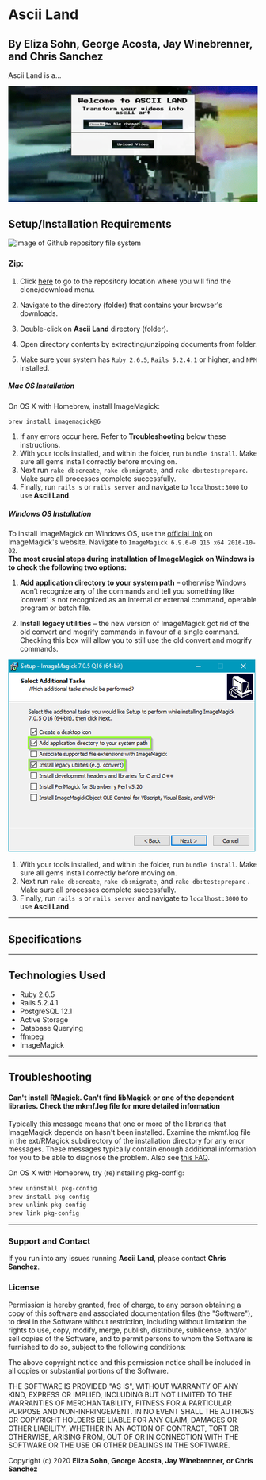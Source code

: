 # Ascii Land

## By **Eliza Sohn, George Acosta, Jay Winebrenner, and Chris Sanchez**

Ascii Land is a... 

![screenshot of landing page for website](app/assets/readme/landing-page.png)

## Setup/Installation Requirements

![image of Github repository file system](https://i.imgur.com/UStodOA.jpg "read")

### Zip:

1. Click [here](https://github.com/eliza85/ascii_group_project.git) to go to the repository location where you will find the clone/download menu.

 2. Navigate to the directory (folder) that contains your browser's downloads.
 3. Double-click on **Ascii Land** directory (folder).
 4. Open directory contents by extracting/unzipping documents from folder.
 5. Make sure your system has `Ruby 2.6.5`, `Rails 5.2.4.1` or higher, and `NPM` installed.

##### Mac OS Installation

On OS X with Homebrew, install ImageMagick:

```sh
brew install imagemagick@6
```
 1. If any errors occur here. Refer to **Troubleshooting** below these instructions.
 2. With your tools installed, and within the folder, run `bundle install`. Make sure all gems install correctly before moving on.
 3. Next run `rake db:create`, `rake db:migrate`, and `rake db:test:prepare`. Make sure all processes complete successfully.
 4. Finally, run `rails s` or `rails server` and navigate to `localhost:3000` to use **Ascii Land**.

##### Windows OS Installation

To install ImageMagick on Windows OS, use the [official link](https://www.imagemagick.org/script/download.php#windows) on ImageMagick's website. Navigate to `ImageMagick 6.9.6-0 Q16 x64 2016-10-02`.  
**The most crucial steps during installation of ImageMagick on Windows is to check the following two options:** 
1. **Add application directory to your system path** – otherwise Windows won’t recognize any of the commands and tell you something like ‘convert’ is not recognized as an internal or external command, operable program or batch file.

2. **Install legacy utilities** – the new version of ImageMagick got rid of the old convert and mogrify commands in favour of a single command. Checking this box will allow you to still use the old convert and mogrify commands.

![installing ImageMagick on Windows](app/assets/readme/image-magick-windows.png)

 1. With your tools installed, and within the folder, run `bundle install`. Make sure all gems install correctly before moving on.
 2. Next run `rake db:create`, `rake db:migrate`, and `rake db:test:prepare` . Make sure all processes complete successfully.
 3. Finally, run `rails s` or `rails server` and navigate to `localhost:3000` to use **Ascii Land**.

- - -

## Specifications

- - -

## Technologies Used

 - Ruby 2.6.5
 - Rails 5.2.4.1
 - PostgreSQL 12.1
 - Active Storage
 - Database Querying
 - ffmpeg
 - ImageMagick

- - -

## Troubleshooting

#### Can't install RMagick. Can't find libMagick or one of the dependent libraries. Check the mkmf.log file for more detailed information

Typically this message means that one or more of the libraries that ImageMagick
depends on hasn't been installed. Examine the mkmf.log file in the ext/RMagick
subdirectory of the installation directory for any error messages. These
messages typically contain enough additional information for you to be able to
diagnose the problem. Also see [this FAQ](https://web.archive.org/web/20131206133600/http://rmagick.rubyforge.org/install-faq.html#libmagick).

On OS X with Homebrew, try (re)installing pkg-config:

```sh
brew uninstall pkg-config
brew install pkg-config
brew unlink pkg-config
brew link pkg-config
```
- - -

### Support and Contact

If you run into any issues running **Ascii Land**, please contact **Chris Sanchez**.

### License

Permission is hereby granted, free of charge, to any person obtaining a copy of this software and associated documentation files (the "Software"), to deal in the Software without restriction, including without limitation the rights to use, copy, modify, merge, publish, distribute, sublicense, and/or sell copies of the Software, and to permit persons to whom the Software is furnished to do so, subject to the following conditions:

The above copyright notice and this permission notice shall be included in all copies or substantial portions of the Software.

THE SOFTWARE IS PROVIDED "AS IS", WITHOUT WARRANTY OF ANY KIND, EXPRESS OR IMPLIED, INCLUDING BUT NOT LIMITED TO THE WARRANTIES OF MERCHANTABILITY, FITNESS FOR A PARTICULAR PURPOSE AND NON-INFRINGEMENT. IN NO EVENT SHALL THE AUTHORS OR COPYRIGHT HOLDERS BE LIABLE FOR ANY CLAIM, DAMAGES OR OTHER LIABILITY, WHETHER IN AN ACTION OF CONTRACT, TORT OR OTHERWISE, ARISING FROM, OUT OF OR IN CONNECTION WITH THE SOFTWARE OR THE USE OR OTHER DEALINGS IN THE SOFTWARE.

Copyright (c) 2020 **Eliza Sohn, George Acosta, Jay Winebrenner, or Chris Sanchez**


